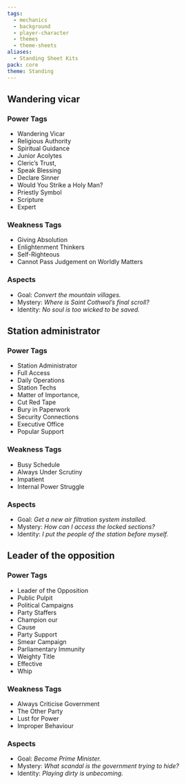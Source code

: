 ```yaml
---
tags:
  - mechanics
  - background
  - player-character
  - themes
  - theme-sheets
aliases:
  - Standing Sheet Kits
pack: core
theme: Standing
---
```



## Wandering vicar
### Power Tags
- Wandering Vicar
- Religious Authority
- Spiritual Guidance
- Junior Acolytes
- Cleric’s Trust,
- Speak Blessing
- Declare Sinner
- Would You Strike a Holy Man?
- Priestly Symbol
- Scripture
- Expert

### Weakness Tags
- Giving Absolution
- Enlightenment Thinkers
- Self-Righteous
- Cannot Pass Judgement on Worldly Matters

### Aspects
- Goal: *Convert the mountain villages.*
- Mystery: *Where is Saint Cothwol’s final scroll?*
- Identity: *No soul is too wicked to be saved.*

## Station administrator
### Power Tags
- Station Administrator
- Full Access
- Daily Operations
- Station Techs
- Matter of Importance,
- Cut Red Tape
- Bury in Paperwork
- Security Connections
- Executive Office
- Popular Support

### Weakness Tags
- Busy Schedule
- Always Under Scrutiny
- Impatient
- Internal Power Struggle

### Aspects
- Goal: *Get a new air filtration system installed.*
- Mystery: *How can I access the locked sections?*
- Identity: *I put the people of the station before myself.*

## Leader of the opposition
### Power Tags
- Leader of the Opposition
- Public Pulpit
- Political Campaigns
- Party Staffers
- Champion our
- Cause
- Party Support
- Smear Campaign
- Parliamentary Immunity
- Weighty Title
- Effective
- Whip

### Weakness Tags
- Always Criticise Government
- The Other Party
- Lust for Power
- Improper Behaviour

### Aspects
- Goal: *Become Prime Minister.*
- Mystery: *What scandal is the government trying to hide?*
- Identity: *Playing dirty is unbecoming.*
